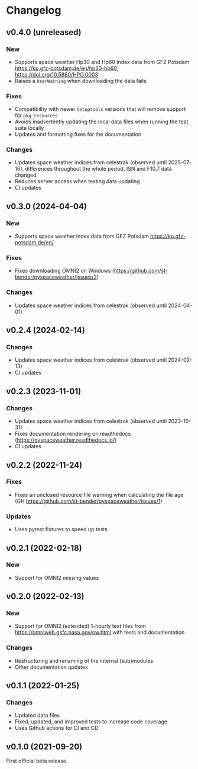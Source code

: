 Changelog
=========

v0.4.0 (unreleased)
-------------------

### New

- Supports space weather Hp30 and Hp60 index data from GFZ Potsdam
  https://kp.gfz-potsdam.de/en/hp30-hp60, https://doi.org/10.5880/HPO.0003
- Raises a `UserWarning` when downloading the data fails

### Fixes

- Compatibility with newer `setuptools` versions that will remove support
  for `pkg_resources`
- Avoids inadvertently updating the local data files when running the test
  suite locally
- Updates and formatting fixes for the documentation

### Changes

- Updates space weather indices from celestrak (observed until 2025-07-16),
  differences throughout the whole period, ISN and F10.7 data changed.
- Reduces server access when testing data updating
- CI updates


v0.3.0 (2024-04-04)
-------------------

### New

- Supports space weather index data from GFZ Potsdam
  https://kp.gfz-potsdam.de/en/

### Fixes

- Fixes downloading OMNI2 on Windows (https://github.com/st-bender/pyspaceweather/issues/2)

### Changes

- Updates space weather indices from celestrak (observed until 2024-04-01)


v0.2.4 (2024-02-14)
-------------------

### Changes

- Updates space weather indices from celestrak (observed until 2024-02-13)
- CI updates


v0.2.3 (2023-11-01)
-------------------

### Changes

- Updates space weather indices from celestrak (observed until 2023-10-31)
- Fixes documentation rendering on readthedocs
  (https://pyspaceweather.readthedocs.io/)
- CI updates


v0.2.2 (2022-11-24)
-------------------

### Fixes

- Fixes an unclosed resource file warning when calculating the file age
  (GH https://github.com/st-bender/pyspaceweather/issues/1)

### Updates

- Uses pytest.fixtures to speed up tests


v0.2.1 (2022-02-18)
-------------------

### New

- Support for OMNI2 missing values


v0.2.0 (2022-02-13)
-------------------

### New

- Support for OMNI2 (extended) 1-hourly text files from <https://omniweb.gsfc.nasa.gov/ow.html>
  with tests and documentation

### Changes

- Restructuring and renaming of the internal (sub)modules
- Other documentation updates


v0.1.1 (2022-01-25)
-------------------

### Changes

- Updated data files
- Fixed, updated, and improved tests to increase code coverage
- Uses Github actions for CI and CD


v0.1.0 (2021-09-20)
-------------------

First official beta release.
